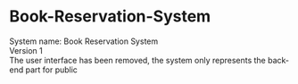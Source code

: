 # Book-Reservation-System
System name: Book Reservation System  
Version 1  
The user interface has been removed, the system only represents the back-end part for public  
